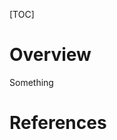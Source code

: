 [TOC]

# Overview

Something

# References

[wiki]: https://en.wikipedia.org/wiki/Cron
[gwiki]: https://wiki.gentoo.org/wiki/Cron
[awiki]: https://wiki.archlinux.org/index.php/Cron
[systemd-timer]: https://wiki.archlinux.org/index.php/Systemd/Timers
